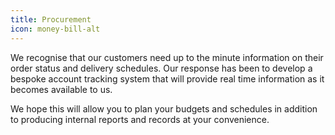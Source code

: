 ```yaml
---
title: Procurement
icon: money-bill-alt
---
```

We recognise that our customers need up to the minute information on their order status and delivery schedules. Our response has been to develop a bespoke account tracking system that will provide real time information as it becomes available to us.

We hope this will allow you to plan your budgets and schedules in addition to producing internal reports and records at your convenience.
